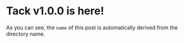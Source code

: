 # Tack v1.0.0 is here!

As you can see, the `name` of this post is automatically derived from the directory name.
